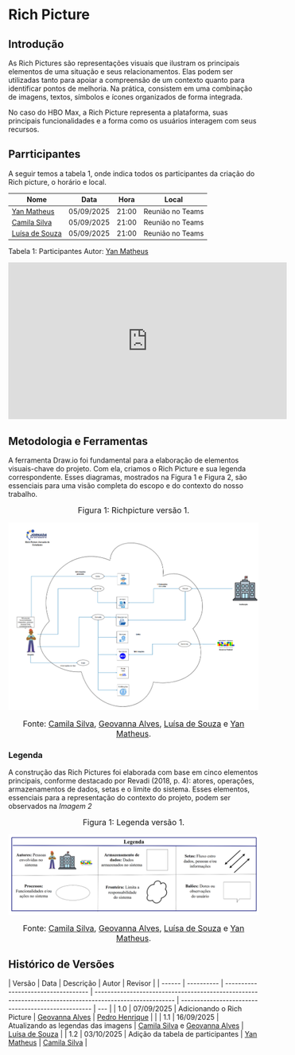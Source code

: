 # Rich Picture

## Introdução

As Rich Pictures são representações visuais que ilustram os principais elementos de uma situação e seus relacionamentos. Elas podem ser utilizadas tanto para apoiar a compreensão de um contexto quanto para identificar pontos de melhoria. Na prática, consistem em uma combinação de imagens, textos, símbolos e ícones organizados de forma integrada.

No caso do HBO Max, a Rich Picture representa a plataforma, suas principais funcionalidades e a forma como os usuários interagem com seus recursos.

## Parrticipantes

A seguir temos a tabela 1, onde indica todos os participantes da criação do Rich picture, o horário e local.

<div align="center">
  <table>
    <thead>
      <tr>
        <th>Nome</th>
        <th>Data</th>
        <th>Hora</th>
        <th>Local</th>
      </tr>
    </thead>
    <tbody>
      <tr>
        <td><a href="https://github.com/Yanmatheus0812">Yan Matheus</a></td>
        <td>05/09/2025</td>
        <td>21:00</td>
        <td>Reunião no Teams</td>
         </tr>
      <tr>
       <tr>
        <td><a href="https://github.com/CamilaSilvaC">Camila Silva</a></td>
         <td>05/09/2025</td>
        <td>21:00</td>
        <td>Reunião no Teams</td>
      </tr>
        <tr>
        <td><a href="https://github.com/luisa12ll">Luísa de Souza</a></td>
         <td>05/09/2025</td>
        <td>21:00</td>
        <td>Reunião no Teams</td>
      </tr>
    </tbody>
  </table>
</div>

Tabela 1: Participantes
Autor: [Yan Matheus](https://github.com/Yanmatheus0812)

<iframe width="560" height="315" src="https://www.youtube.com/embed/cz-eFMl_OmA?si=owsbMaM_H4X6-zd5" title="YouTube video player" frameborder="0" allow="accelerometer; autoplay; clipboard-write; encrypted-media; gyroscope; picture-in-picture; web-share" referrerpolicy="strict-origin-when-cross-origin" allowfullscreen></iframe>

## Metodologia e Ferramentas

A ferramenta Draw.io foi fundamental para a elaboração de elementos visuais-chave do projeto. Com ela, criamos o Rich Picture e sua legenda correspondente. Esses diagramas, mostrados na Figura 1 e Figura 2, são essenciais para uma visão completa do escopo e do contexto do nosso trabalho.

<font size="3"><p style="text-align: center">Figura 1: Richpicture versão 1.</p></font>

![Richpicturev1](../img/RichPicture.png)

<font size="3"><p style="text-align: center">Fonte: [Camila Silva](https://github.com/CamilaSilvaC), [Geovanna Alves](https://github.com/GeovannaUmbelino), [Luísa de Souza](https://github.com/luisa12ll) e [Yan Matheus](https://github.com/Yanmatheus0812).</p></font>

### Legenda

A construção das Rich Pictures foi elaborada com base em cinco elementos principais, conforme destacado por Revadi (2018, p. 4): atores, operações, armazenamentos de dados, setas e o limite do sistema. Esses elementos, essenciais para a representação do contexto do projeto, podem ser observados na _Imagem 2_

<font size="3"><p style="text-align: center">Figura 1: Legenda versão 1.</p></font>

![Legendav1](../img/RichPicture-leg.png)

<font size="3"><p style="text-align: center">Fonte: [Camila Silva](https://github.com/CamilaSilvaC), [Geovanna Alves](https://github.com/GeovannaUmbelino), [Luísa de Souza](https://github.com/luisa12ll) e [Yan Matheus](https://github.com/Yanmatheus0812).</p></font>

## Histórico de Versões

| Versão | Data       | Descrição                           | Autor                                                                                                   | Revisor                                            |
| ------ | ---------- | ----------------------------------- | ------------------------------------------------------------------------------------------------------- | -------------------------------------------------- | --- |
| 1.0    | 07/09/2025 | Adicionando o Rich Picture          | [Geovanna Alves](https://github.com/GeovannaUmbelino)                                                   | [Pedro Henrique](https://github.com/pedrohpsantos) |     |
| 1.1    | 16/09/2025 | Atualizando as legendas das imagens | [Camila Silva](https://github.com/CamilaSilvaC) e [Geovanna Alves](https://github.com/GeovannaUmbelino) | [Luísa de Souza](https://github.com/luisa12ll)     |
| 1.2    | 03/10/2025 | Adição da tabela de participantes   | [Yan Matheus](https://github.com/Yanmatheus0812)                                                        | [Camila Silva](https://github.com/CamilaSilvaC)    |
